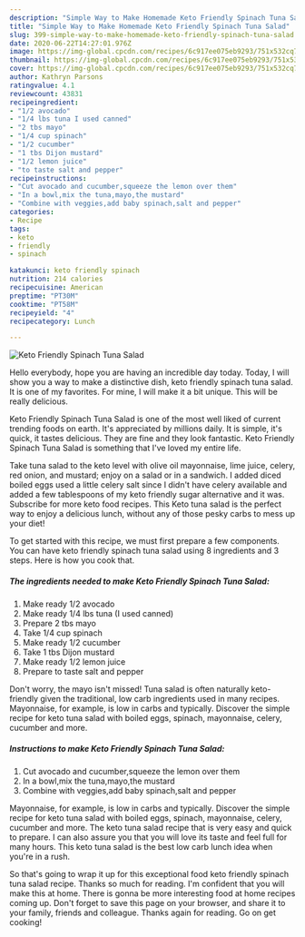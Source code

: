 ```yaml
---
description: "Simple Way to Make Homemade Keto Friendly Spinach Tuna Salad"
title: "Simple Way to Make Homemade Keto Friendly Spinach Tuna Salad"
slug: 399-simple-way-to-make-homemade-keto-friendly-spinach-tuna-salad
date: 2020-06-22T14:27:01.976Z
image: https://img-global.cpcdn.com/recipes/6c917ee075eb9293/751x532cq70/keto-friendly-spinach-tuna-salad-recipe-main-photo.jpg
thumbnail: https://img-global.cpcdn.com/recipes/6c917ee075eb9293/751x532cq70/keto-friendly-spinach-tuna-salad-recipe-main-photo.jpg
cover: https://img-global.cpcdn.com/recipes/6c917ee075eb9293/751x532cq70/keto-friendly-spinach-tuna-salad-recipe-main-photo.jpg
author: Kathryn Parsons
ratingvalue: 4.1
reviewcount: 43831
recipeingredient:
- "1/2 avocado"
- "1/4 lbs tuna I used canned"
- "2 tbs mayo"
- "1/4 cup spinach"
- "1/2 cucumber"
- "1 tbs Dijon mustard"
- "1/2 lemon juice"
- "to taste salt and pepper"
recipeinstructions:
- "Cut avocado and cucumber,squeeze the lemon over them"
- "In a bowl,mix the tuna,mayo,the mustard"
- "Combine with veggies,add baby spinach,salt and pepper"
categories:
- Recipe
tags:
- keto
- friendly
- spinach

katakunci: keto friendly spinach 
nutrition: 214 calories
recipecuisine: American
preptime: "PT30M"
cooktime: "PT58M"
recipeyield: "4"
recipecategory: Lunch

---
```



![Keto Friendly Spinach Tuna Salad](https://img-global.cpcdn.com/recipes/6c917ee075eb9293/751x532cq70/keto-friendly-spinach-tuna-salad-recipe-main-photo.jpg)

Hello everybody, hope you are having an incredible day today. Today, I will show you a way to make a distinctive dish, keto friendly spinach tuna salad. It is one of my favorites. For mine, I will make it a bit unique. This will be really delicious.

Keto Friendly Spinach Tuna Salad is one of the most well liked of current trending foods on earth. It's appreciated by millions daily. It is simple, it's quick, it tastes delicious. They are fine and they look fantastic. Keto Friendly Spinach Tuna Salad is something that I've loved my entire life.

Take tuna salad to the keto level with olive oil mayonnaise, lime juice, celery, red onion, and mustard; enjoy on a salad or in a sandwich. I added diced boiled eggs used a little celery salt since I didn&#39;t have celery available and added a few tablespoons of my keto friendly sugar alternative and it was. Subscribe for more keto food recipes. This Keto tuna salad is the perfect way to enjoy a delicious lunch, without any of those pesky carbs to mess up your diet!


To get started with this recipe, we must first prepare a few components. You can have keto friendly spinach tuna salad using 8 ingredients and 3 steps. Here is how you cook that.

<!--inarticleads1-->

##### The ingredients needed to make Keto Friendly Spinach Tuna Salad:

1. Make ready 1/2 avocado
1. Make ready 1/4 lbs tuna (I used canned)
1. Prepare 2 tbs mayo
1. Take 1/4 cup spinach
1. Make ready 1/2 cucumber
1. Take 1 tbs Dijon mustard
1. Make ready 1/2 lemon juice
1. Prepare to taste salt and pepper


Don&#39;t worry, the mayo isn&#39;t missed! Tuna salad is often naturally keto-friendly given the traditional, low carb ingredients used in many recipes. Mayonnaise, for example, is low in carbs and typically. Discover the simple recipe for keto tuna salad with boiled eggs, spinach, mayonnaise, celery, cucumber and more. 

<!--inarticleads2-->

##### Instructions to make Keto Friendly Spinach Tuna Salad:

1. Cut avocado and cucumber,squeeze the lemon over them
1. In a bowl,mix the tuna,mayo,the mustard
1. Combine with veggies,add baby spinach,salt and pepper


Mayonnaise, for example, is low in carbs and typically. Discover the simple recipe for keto tuna salad with boiled eggs, spinach, mayonnaise, celery, cucumber and more. The keto tuna salad recipe that is very easy and quick to prepare. I can also assure you that you will love its taste and feel full for many hours. This keto tuna salad is the best low carb lunch idea when you&#39;re in a rush. 

So that's going to wrap it up for this exceptional food keto friendly spinach tuna salad recipe. Thanks so much for reading. I'm confident that you will make this at home. There is gonna be more interesting food at home recipes coming up. Don't forget to save this page on your browser, and share it to your family, friends and colleague. Thanks again for reading. Go on get cooking!
